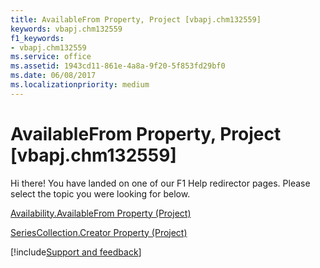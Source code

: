 ```yaml
---
title: AvailableFrom Property, Project [vbapj.chm132559]
keywords: vbapj.chm132559
f1_keywords:
- vbapj.chm132559
ms.service: office
ms.assetid: 1943cd11-861e-4a8a-9f20-5f853fd29bf0
ms.date: 06/08/2017
ms.localizationpriority: medium
---
```



# AvailableFrom Property, Project [vbapj.chm132559]

Hi there! You have landed on one of our F1 Help redirector pages. Please select the topic you were looking for below.

[Availability.AvailableFrom Property (Project)](https://msdn.microsoft.com/library/114a1c41-8866-f479-ef08-e099cf7a9968%28Office.15%29.aspx)

[SeriesCollection.Creator Property (Project)](https://msdn.microsoft.com/library/d2bc1554-6ae3-7eb2-e455-fef0cf544290%28Office.15%29.aspx)

[!include[Support and feedback](~/includes/feedback-boilerplate.md)]
